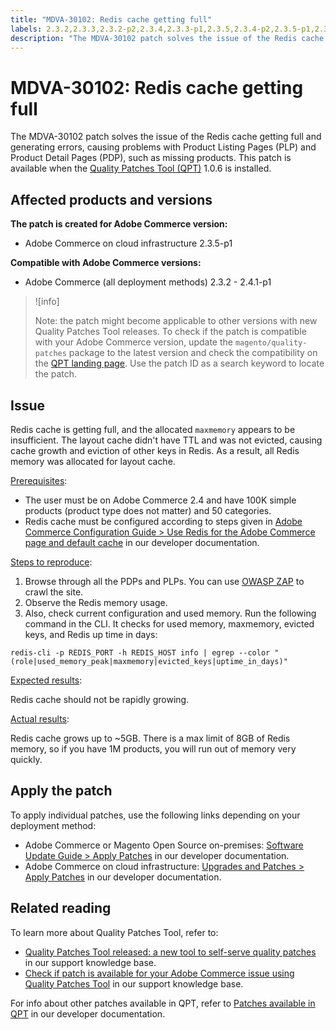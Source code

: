 ```yaml
---
title: "MDVA-30102: Redis cache getting full"
labels: 2.3.2,2.3.3,2.3.2-p2,2.3.4,2.3.3-p1,2.3.5,2.3.4-p2,2.3.5-p1,2.3.5-p2,2.3.6,2.3.6-p1,2.3.7,2.4.0,2.4.0-p1,2.4.1,2.4.1-p1,QPT 1.0.6,QPT patches,Magento Commerce,Magento Commerce Cloud,Quality Patches Tool,Redis,cache,memory,missing products,support tools,Adobe Commerce,cloud infrastructure,on-premises
description: "The MDVA-30102 patch solves the issue of the Redis cache getting full and generating errors, causing problems with Product Listing Pages (PLP) and Product Detail Pages (PDP), such as missing products. This patch is available when the [Quality Patches Tool (QPT)](https://devdocs.magento.com/guides/v2.4/comp-mgr/patching.html#mqp) 1.0.6 is installed."
---
```


# MDVA-30102: Redis cache getting full

The MDVA-30102 patch solves the issue of the Redis cache getting full and generating errors, causing problems with Product Listing Pages (PLP) and Product Detail Pages (PDP), such as missing products. This patch is available when the [Quality Patches Tool (QPT)](https://devdocs.magento.com/guides/v2.4/comp-mgr/patching.html#mqp) 1.0.6 is installed.

## Affected products and versions

**The patch is created for Adobe Commerce version:**

* Adobe Commerce on cloud infrastructure 2.3.5-p1

**Compatible with Adobe Commerce versions:**

* Adobe Commerce (all deployment methods) 2.3.2 - 2.4.1-p1

>![info]
>
>Note: the patch might become applicable to other versions with new Quality Patches Tool releases. To check if the patch is compatible with your Adobe Commerce version, update the `magento/quality-patches` package to the latest version and check the compatibility on the [QPT landing page](https://devdocs.magento.com/quality-patches/tool.html#patch-grid). Use the patch ID as a search keyword to locate the patch.

## Issue

Redis cache is getting full, and the allocated `maxmemory` appears to be insufficient. The layout cache didn't have TTL and was not evicted, causing cache growth and eviction of other keys in Redis. As a result, all Redis memory was allocated for layout cache.

<ins>Prerequisites</ins>:

* The user must be on Adobe Commerce 2.4 and have 100K simple products (product type does not matter) and 50 categories.
* Redis cache must be configured according to steps given in [Adobe Commerce Configuration Guide > Use Redis for the Adobe Commerce page and default cache](https://devdocs.magento.com/guides/v2.4/config-guide/redis/redis-pg-cache.html#example-command) in our developer documentation.

<ins>Steps to reproduce</ins>:

1. Browse through all the PDPs and PLPs. You can use [OWASP ZAP](https://owasp.org/www-project-zap/) to crawl the site.
1. Observe the Redis memory usage.
1. Also, check current configuration and used memory. Run the following command in the CLI. It checks for used memory, maxmemory, evicted keys, and Redis up time in days:

```clike
redis-cli -p REDIS_PORT -h REDIS_HOST info | egrep --color "(role|used_memory_peak|maxmemory|evicted_keys|uptime_in_days)"
```

<ins>Expected results</ins>:

Redis cache should not be rapidly growing.

<ins>Actual results</ins>:

Redis cache grows up to ~5GB. There is a max limit of 8GB of Redis memory, so if you have 1M products, you will run out of memory very quickly.

## Apply the patch

To apply individual patches, use the following links depending on your deployment method:

* Adobe Commerce or Magento Open Source on-premises: [Software Update Guide > Apply Patches](https://devdocs.magento.com/guides/v2.4/comp-mgr/patching/mqp.html) in our developer documentation.
* Adobe Commerce on cloud infrastructure: [Upgrades and Patches > Apply Patches](https://devdocs.magento.com/cloud/project/project-patch.html) in our developer documentation.

## Related reading

To learn more about Quality Patches Tool, refer to:

* [Quality Patches Tool released: a new tool to self-serve quality patches](https://support.magento.com/hc/en-us/articles/360047139492) in our support knowledge base.
* [Check if patch is available for your Adobe Commerce issue using Quality Patches Tool](https://support.magento.com/hc/en-us/articles/360047125252) in our support knowledge base.

For info about other patches available in QPT, refer to [Patches available in QPT](https://devdocs.magento.com/quality-patches/tool.html#patch-grid) in our developer documentation.